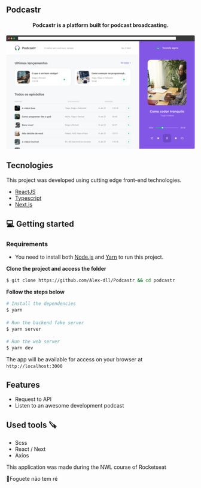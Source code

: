 ## Podcastr

<h4 align="center">
  Podcastr is a platform built for podcast broadcasting.
</h4>

<div align="center">
  <img src="https://raw.githubusercontent.com/Alex-dll/Podcastr/master/public/app-preview.png" />
</div>

## Tecnologies

This project was developed using cutting edge front-end technologies.

- [ReactJS](https://reactjs.org/)
- [Typescript](https://www.typescriptlang.org/)
- [Next.js](https://nextjs.org/)

## 💻 Getting started

### Requirements

- You need to install both [Node.js](https://nodejs.org/en/download/) and [Yarn](https://yarnpkg.com/) to run this project.

**Clone the project and access the folder**

```bash
$ git clone https://github.com/Alex-dll/Podcastr && cd podcastr
```

**Follow the steps below**

```bash
# Install the dependencies
$ yarn

# Run the backend fake server
$ yarn server

# Run the web server
$ yarn dev
```

The app will be available for access on your browser at `http://localhost:3000`

## Features

- Request to API 
- Listen to an awesome development podcast

  
## Used tools 🪚
-  Scss
-  React / Next
- Axios



This application was made during the NWL course of Rocketseat

🚀Foguete não tem ré
